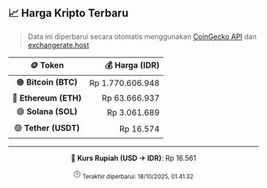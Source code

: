 

<!-- HARGA_KRIPTO -->
## 📈 Harga Kripto Terbaru

> Data ini diperbarui secara otomatis menggunakan [CoinGecko API](https://www.coingecko.com/) dan [exchangerate.host](https://exchangerate.host/)

<div align="center">

| 🪙 Token | 💰 Harga (IDR) |
|:------:|---------------:|
| 🟠 **Bitcoin (BTC)**   | Rp 1.770.606.948 |
| 🔵 **Ethereum (ETH)**  | Rp 63.666.937 |
| 🟣 **Solana (SOL)**    | Rp 3.061.689 |
| 🟢 **Tether (USDT)**   | Rp 16.574 |

---

💱 **Kurs Rupiah (USD → IDR)**: Rp 16.561

🕒 <sub>Terakhir diperbarui: 18/10/2025, 01.41.32</sub>

</div>
<!-- /HARGA_KRIPTO -->